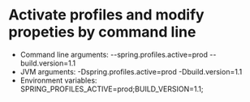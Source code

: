# Activate profiles and modify propeties by command line
- Command line arguments: --spring.profiles.active=prod --build.version=1.1
- JVM arguments: -Dspring.profiles.active=prod -Dbuild.version=1.1
- Environment variables: SPRING_PROFILES_ACTIVE=prod;BUILD_VERSION=1.1;
